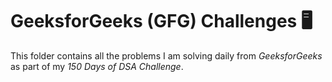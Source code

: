 # GeeksforGeeks (GFG) Challenges 🖥

This folder contains all the problems I am solving daily from *GeeksforGeeks* as part of my *150 Days of DSA Challenge*.
